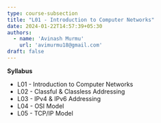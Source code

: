 ```yaml
---
type: course-subsection
title: "L01 - Introduction to Computer Networks"
date: 2024-01-22T14:57:39+05:30
authors:
  - name: 'Avinash Murmu'
    url: 'avimurmu18@gmail.com'
draft: false
---
```


**Syllabus**

- L01 - Introduction to Computer Networks
- L02 - Classful & Classless Addressing
- L03 - IPv4 & IPv6 Addressing
- L04 - OSI Model
- L05 - TCP/IP Model